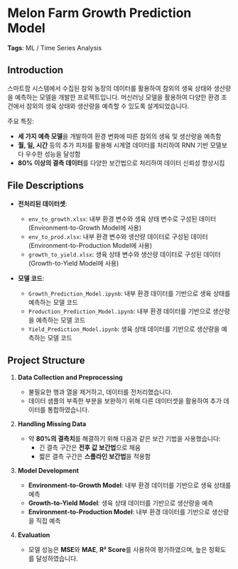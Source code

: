 # Melon Farm Growth Prediction Model
**Tags**: ML / Time Series Analysis

## Introduction
 스마트팜 시스템에서 수집된 참외 농장의 데이터를 활용하여 참외의 생육 상태와 생산량을 예측하는 모델을 개발한 프로젝트입니다. 머신러닝 모델을 활용하여 다양한 환경 조건에서 참외의 생육 상태와 생산량을 예측할 수 있도록 설계되었습니다.

주요 특징:
- **세 가지 예측 모델**을 개발하여 환경 변화에 따른 참외의 생육 및 생산량을 예측함
- **월, 일, 시간** 등의 추가 피처를 활용해 시계열 데이터를 처리하여 RNN 기반 모델보다 우수한 성능을 달성함
- **80% 이상의 결측 데이터**를 다양한 보간법으로 처리하여 데이터 신뢰성 향상시킴


## File Descriptions
- **전처리된 데이터셋**:
  - `env_to_growth.xlsx`: 내부 환경 변수와 생육 상태 변수로 구성된 데이터 (Environment-to-Growth Model에 사용)
  - `env_to_prod.xlsx`: 내부 환경 변수와 생산량 데이터로 구성된 데이터 (Environment-to-Production Model에 사용)
  - `growth_to_yield.xlsx`: 생육 상태 변수와 생산량 데이터로 구성된 데이터 (Growth-to-Yield Model에 사용)

- **모델 코드**:
  - `Growth_Prediction_Model.ipynb`: 내부 환경 데이터를 기반으로 생육 상태를 예측하는 모델 코드
  - `Production_Prediction_Model.ipynb`: 내부 환경 데이터를 기반으로 생산량을 예측하는 모델 코드
  - `Yield_Prediction_Model.ipynb`: 생육 상태 데이터를 기반으로 생산량을 예측하는 모델 코드
 

## Project Structure
1. **Data Collection and Preprocessing**  
   - 불필요한 행과 열을 제거하고, 데이터를 전처리했습니다.
   - 데이터 샘플의 부족한 부분을 보완하기 위해 다른 데이터셋을 활용하여 추가 데이터를 통합하였습니다.

2. **Handling Missing Data**  
   - 약 **80%의 결측치**를 해결하기 위해 다음과 같은 보간 기법을 사용했습니다:
     - 긴 결측 구간은 **전후 값 보간법**으로 채움
     - 짧은 결측 구간은 **스플라인 보간법**을 적용함

3. **Model Development**  
   - **Environment-to-Growth Model**: 내부 환경 데이터를 기반으로 생육 상태를 예측
   - **Growth-to-Yield Model**: 생육 상태 데이터를 기반으로 생산량을 예측
   - **Environment-to-Production Model**: 내부 환경 데이터를 기반으로 생산량을 직접 예측

4. **Evaluation**  
   - 모델 성능은 **MSE**와 **MAE**, **R² Score**를 사용하여 평가하였으며, 높은 정확도를 달성하였습니다.
